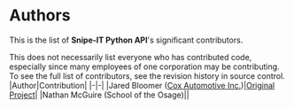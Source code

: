 # Authors

This is the list of **Snipe-IT Python API**'s significant contributors.

This does not necessarily list everyone who has contributed code, especially since many employees of one corporation may be contributing. To see the full list of contributors, see the revision history in source control.
|Author|Contribution|
|-|-|
|Jared Bloomer  ([Cox Automotive Inc.](https://www.coxautoinc.com/))|[Original Project](https://github.com/jbloomer/SnipeIT-PythonAPI)|
|Nathan McGuire (School of the Osage)||
